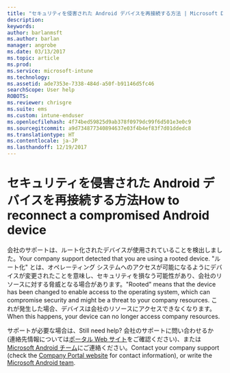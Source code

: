```yaml
---
title: "セキュリティを侵害された Android デバイスを再接続する方法 | Microsoft Docs"
description: 
keywords: 
author: barlanmsft
ms.author: barlan
manager: angrobe
ms.date: 03/13/2017
ms.topic: article
ms.prod: 
ms.service: microsoft-intune
ms.technology: 
ms.assetid: ade7353e-7338-484d-a50f-b91146d5fc46
searchScope: User help
ROBOTS: 
ms.reviewer: chrisgre
ms.suite: ems
ms.custom: intune-enduser
ms.openlocfilehash: 4f74bed59825d9ab378f0979dc99f6d501e3e0c9
ms.sourcegitcommit: a9d734877340894637e03f4b4ef83f7d01ddedc8
ms.translationtype: HT
ms.contentlocale: ja-JP
ms.lasthandoff: 12/19/2017
---
```

# <a name="how-to-reconnect-a-compromised-android-device"></a><span data-ttu-id="bee38-102">セキュリティを侵害された Android デバイスを再接続する方法</span><span class="sxs-lookup"><span data-stu-id="bee38-102">How to reconnect a compromised Android device</span></span>

<span data-ttu-id="bee38-103">会社のサポートは、ルート化されたデバイスが使用されていることを検出しました。</span><span class="sxs-lookup"><span data-stu-id="bee38-103">Your company support detected that you are using a rooted device.</span></span> <span data-ttu-id="bee38-104">"ルート化" とは、オペレーティング システムへのアクセスが可能になるようにデバイスが変更されたことを意味し、セキュリティを損なう可能性があり、会社のリソースに対する脅威となる場合があります。</span><span class="sxs-lookup"><span data-stu-id="bee38-104">"Rooted" means that the device has been changed to enable access to the operating system, which can compromise security and might be a threat to your company resources.</span></span> <span data-ttu-id="bee38-105">これが発生した場合、デバイスは会社のリソースにアクセスできなくなります。</span><span class="sxs-lookup"><span data-stu-id="bee38-105">When this happens, your device can no longer access company resources.</span></span>

<span data-ttu-id="bee38-106">サポートが必要な場合は、</span><span class="sxs-lookup"><span data-stu-id="bee38-106">Still need help?</span></span> <span data-ttu-id="bee38-107">会社のサポートに問い合わせるか (連絡先情報については[ポータル Web サイト](https://portal.manage.microsoft.com#HelpDeskDialog)をご確認ください)、または <a href="mailto:wintunedroidfbk@microsoft.com?subject=I'm having trouble with a rooted device&body=Describe the issue you're experiencing here.">Microsoft Android チーム</a>にご連絡ください。</span><span class="sxs-lookup"><span data-stu-id="bee38-107">Contact your company support (check the [Company Portal website](https://portal.manage.microsoft.com#HelpDeskDialog) for contact information), or write the <a href="mailto:wintunedroidfbk@microsoft.com?subject=I'm having trouble with a rooted device&body=Describe the issue you're experiencing here.">Microsoft Android team</a>.</span></span>
